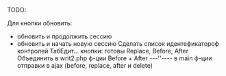 TODO:

Для кнопки обновить: 
- обновить и продолжить сессию
- обновить и начать новую сессию
Сделать список идентефикатороф контролей 
ТабЕдит... кнопки: готовы Replace, Before, After
Объединить в writ2.php ф-ции Before + After
---''---- в main ф-ции отправки в ajax (before, replace, after и delete)